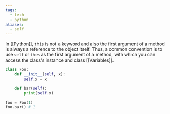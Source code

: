 ```yaml
---
tags:
  - tech
  - python
aliases:
  - self
---
```

In [[Python]], `this` is not a keyword and also the first argument of a method is always a reference to the object itself.
Thus, a common convention is to use `self` or `this` as the first argument of a method, with which you can access the class's instance and class [[Variables]].

```python
class Foo:
    def __init__(self, x):
        self.x = x

    def bar(self):
        print(self.x)

foo = Foo(1)
foo.bar() # 1
```
